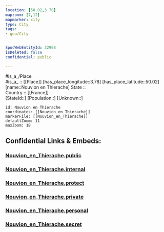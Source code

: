 ```yaml
---
location: [50.02,3.78] 
mapzoom: [7,12] 
mapmarker: city 
type: City
tags:
- geo/City


SpocWebEntityId: 32968
isDeleted: false
confidential: public

---
```

#is_a_/Place  
#is_a_ :: [[Place]] 
[has_place_longitude::3.78] 
[has_place_latitude::50.02] 
[name::Nouvion en Thierache] 
State ::  
Country :: [[France]]  
[StateId::] 
[Population::] 
[Unknown::] 


```leaflet
id: Nouvion en Thierache
coordinates: [[Nouvion_en_Thierache]] 
markerFile: [[Nouvion_en_Thierache]] 
defaultZoom: 11 
maxZoom: 18
```


## Confidential Links & Embeds: 

### [Nouvion_en_Thierache.public](/_public/\Earth\Continent\Europe\Europe~West\France\regions~France\Hauts-de-France\departments~Hauts-de-France\Aisne\communes~Aisne\Vervins\cities~VervinsNouvion_en_Thierache.public.md) 

### [Nouvion_en_Thierache.internal](/_internal/\Earth\Continent\Europe\Europe~West\France\regions~France\Hauts-de-France\departments~Hauts-de-France\Aisne\communes~Aisne\Vervins\cities~VervinsNouvion_en_Thierache.internal.md) 

### [Nouvion_en_Thierache.protect](/_protect/\Earth\Continent\Europe\Europe~West\France\regions~France\Hauts-de-France\departments~Hauts-de-France\Aisne\communes~Aisne\Vervins\cities~VervinsNouvion_en_Thierache.protect.md) 

### [Nouvion_en_Thierache.private](/_private/\Earth\Continent\Europe\Europe~West\France\regions~France\Hauts-de-France\departments~Hauts-de-France\Aisne\communes~Aisne\Vervins\cities~VervinsNouvion_en_Thierache.private.md) 

### [Nouvion_en_Thierache.personal](/_personal/\Earth\Continent\Europe\Europe~West\France\regions~France\Hauts-de-France\departments~Hauts-de-France\Aisne\communes~Aisne\Vervins\cities~VervinsNouvion_en_Thierache.personal.md) 

### [Nouvion_en_Thierache.secret](/_secret/\Earth\Continent\Europe\Europe~West\France\regions~France\Hauts-de-France\departments~Hauts-de-France\Aisne\communes~Aisne\Vervins\cities~VervinsNouvion_en_Thierache.secret.md)

